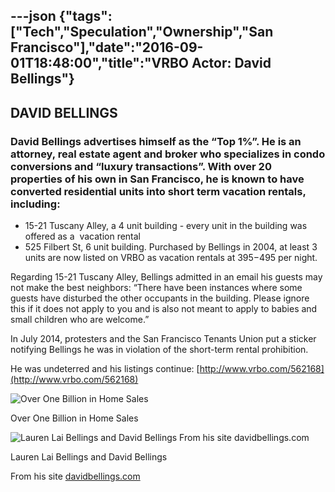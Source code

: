 ---json
{"tags":["Tech","Speculation","Ownership","San Francisco"],"date":"2016-09-01T18:48:00","title":"VRBO Actor: David Bellings"}
---

**DAVID BELLINGS**
------------------

### David Bellings advertises himself as the “Top 1%”. He is an attorney, real estate agent and broker who specializes in condo conversions and “luxury transactions”. With over 20 properties of his own in San Francisco, he is known to have converted residential units into short term vacation rentals, including:

*   15-21 Tuscany Alley, a 4 unit building - every unit in the building was offered as a  vacation rental
*   525 Filbert St, 6 unit building. Purchased by Bellings in 2004, at least 3 units are now listed on VRBO as vacation rentals at $395-$495 per night.

Regarding 15-21 Tuscany Alley, Bellings admitted in an email his guests may not make the best neighbors: “There have been instances where some guests have disturbed the other occupants in the building. Please ignore this if it does not apply to you and is also not meant to apply to babies and small children who are welcome.”

In July 2014, protesters and the San Francisco Tenants Union put a sticker notifying Bellings he was in violation of the short-term rental prohibition.

He was undeterred and his listings continue: [http://www.vrbo.com/562168](http://www.vrbo.com/562168)  

![Over One Billion in Home Sales](/assets/uploads/Bellings)

Over One Billion in Home Sales

  

![Lauren Lai Bellings and David Bellings   From his site  davidbellings.com](/assets/uploads/David+Bellings)

Lauren Lai Bellings and David Bellings

From his site [davidbellings.com](http://davidbellings.com/home.php)